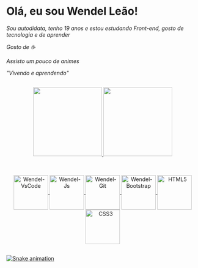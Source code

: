 # Olá, eu sou Wendel Leão!
*Sou autodidata, tenho 19 anos e estou estudando Front-end, gosto de tecnologia e de aprender*

*Gosto de ☕*

*Assisto um pouco de animes*

*"Vivendo e aprendendo"*

##

<div align="center">
  <a href="https://github.com/WendelLR99">
  <img height="180em" src="https://github-readme-stats.vercel.app/api?username=WendelLR99&show_icons=true&theme=dark&include_all_commits=true&count_private=true"/>
  <img height="180em" src="https://github-readme-stats.vercel.app/api/top-langs/?username=WendelLR99&layout=compact&langs_count=7&theme=dark"/>
</div>
  
##
  
<div align="center"><br>
  <img align="center" alt="Wendel-VsCode" src="https://cdn.jsdelivr.net/gh/devicons/devicon/icons/vscode/vscode-original-wordmark.svg" style="height:90px; width:90px;"/>
  <img align="center" alt="Wendel-Js" src="https://cdn.jsdelivr.net/gh/devicons/devicon/icons/javascript/javascript-original.svg" style="height:90px; width:90px;"/>
  <img align="center" alt="Wendel-Git" src="https://cdn.jsdelivr.net/gh/devicons/devicon/icons/git/git-original.svg" style="height:90px; width:90px;"/>
  <img align="center" alt="Wendel-Bootstrap" src="https://cdn.jsdelivr.net/gh/devicons/devicon/icons/bootstrap/bootstrap-original-wordmark.svg" style="height:90px; width:90px;"/>
  <img align="center" alt="HTML5" src="https://cdn.jsdelivr.net/gh/devicons/devicon/icons/html5/html5-original.svg" style="height:90px; width:90px;"/>
  <img align="center" alt="CSS3" src="https://cdn.jsdelivr.net/gh/devicons/devicon/icons/css3/css3-original.svg" style="height:90px; width:90px;"/>
</div>
  
 ##

![Snake animation](https://github.com/WendelLR99/WendelLR99/blob/output/github-contribution-grid-snake.svg)
